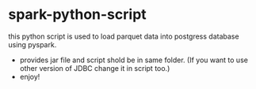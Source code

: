# spark-python-script
this python script is used to load parquet data into postgress database using pyspark.

- provides jar file and script shold be in same folder. (If you want to use other version of JDBC change it in script too.)
- enjoy!
